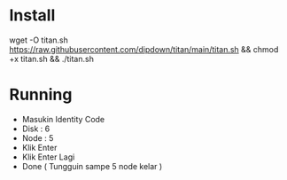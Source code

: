 # Install
wget -O titan.sh https://raw.githubusercontent.com/dipdown/titan/main/titan.sh && chmod +x titan.sh && ./titan.sh

# Running
- Masukin Identity Code
- Disk : 6
- Node : 5
- Klik Enter
- Klik Enter Lagi
- Done ( Tungguin sampe 5 node kelar )
